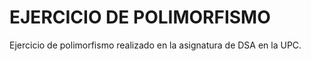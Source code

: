 # EJERCICIO DE POLIMORFISMO

Ejercicio de polimorfismo realizado en la asignatura de DSA en la UPC.
